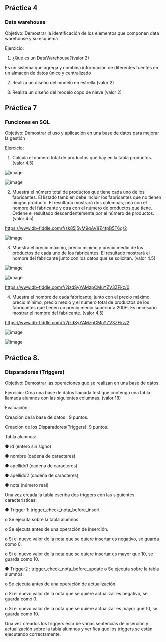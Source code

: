 ## Práctica 4
### Data warehouse

Objetivo: Demostrar la identificación de los elementos que componen data warehouse y
su esquema

Ejercicio:

1. ¿Qué es un DataWarehouse?(valor 2) 

Es un sistema que agrega y combina información de diferentes fuentes en un almacén de datos único y centralizado

2. Realiza un diseño del modelo en estrella (valor 2)

3. Realiza un diseño del modelo copo de nieve (valor 2)


## Práctica 7
### Funciones en SQL
Objetivo: Demostrar el uso y aplicación en una base de datos para mejorar la gestión

Ejercicio:

1. Calcula el número total de productos que hay en la tabla productos. (valor 4.5)

![image](https://user-images.githubusercontent.com/103210431/171669376-1293c98a-c66d-41f6-9af1-fb0ed3695545.png)

![image](https://user-images.githubusercontent.com/103210431/171669588-71e79ec9-0a9c-4259-9e33-cc5cb62eb313.png)


2. Muestra el número total de productos que tiene cada uno de los fabricantes. El listado
también debe incluir los fabricantes que no tienen ningún producto. El resultado
mostrará dos columnas, una con el nombre del fabricante y otra con el número de
productos que tiene. Ordene el resultado descendentemente por el número de
productos. (valor 4.5)

https://www.db-fiddle.com/f/sk85j5yM9qAV8Z4tpB5T6q/2

![image](https://user-images.githubusercontent.com/103210431/171676390-7cd52a28-7416-4133-a269-a2ba11cb93da.png)


3. Muestra el precio máximo, precio mínimo y precio medio de los productos de cada
uno de los fabricantes. El resultado mostrará el nombre del fabricante junto con los
datos que se solicitan. (valor 4.5)

![image](https://user-images.githubusercontent.com/103210431/171784833-b6d0d247-c429-4a56-a709-00346531fedc.png)

![image](https://user-images.githubusercontent.com/103210431/171784858-e12b669a-bf89-4c8e-a974-7cfdb1f9cef6.png)

https://www.db-fiddle.com/f/2jzdSyYAMzpCMuYZV3ZFkz/0

4. Muestra el nombre de cada fabricante, junto con el precio máximo, precio mínimo,
precio medio y el número total de productos de los fabricantes que tienen un precio
medio superior a 200€. Es necesario mostrar el nombre del fabricante. (valor 4.5)

https://www.db-fiddle.com/f/2jzdSyYAMzpCMuYZV3ZFkz/2

![image](https://user-images.githubusercontent.com/103210431/171785948-bd2685c3-65ad-4d70-bab8-296673b1bae4.png)

![image](https://user-images.githubusercontent.com/103210431/171785972-59a0eba0-5b31-441e-bb77-1ab8b686f295.png)




## Práctica 8.
### Disparadores (Triggers)

Objetivo: Demostrar las operaciones que se realizan en una base de datos.

Ejercicio: Crea una base de datos llamada test que contenga una tabla llamada
alumnos con las siguientes columnas. (valor 18)

Evaluación:

Creación de la base de datos : 9 puntos.

Creación de los Disparadores(Triggers): 9 puntos.

Tabla alumnos:

● id (entero sin signo)

● nombre (cadena de caracteres)

● apellido1 (cadena de caracteres)

● apellido2 (cadena de caracteres)

● nota (número real)

Una vez creada la tabla escriba dos triggers con las siguientes características:

● Trigger 1: trigger_check_nota_before_insert

  o Se ejecuta sobre la tabla alumnos.
  
  o Se ejecuta antes de una operación de inserción.
  
  o Si el nuevo valor de la nota que se quiere insertar es negativo, se guarda
  como 0.
  
  o Si el nuevo valor de la nota que se quiere insertar es mayor que 10, se
  guarda como 10.

● Trigger2 : trigger_check_nota_before_update
  o Se ejecuta sobre la tabla alumnos.
  
  o Se ejecuta antes de una operación de actualización.
  
  o Si el nuevo valor de la nota que se quiere actualizar es negativo, se guarda
  como 0.
  
  o Si el nuevo valor de la nota que se quiere actualizar es mayor que 10, se
  guarda como 10.
  
Una vez creados los triggers escribe varias sentencias de inserción y actualización
sobre la tabla alumnos y verifica que los triggers se están ejecutando
correctamente.

